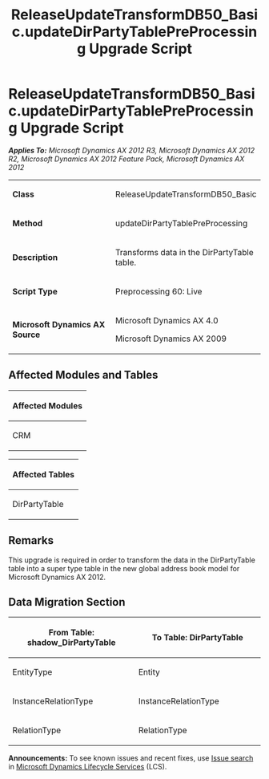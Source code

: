 ﻿---
title: ReleaseUpdateTransformDB50_Basic.updateDirPartyTablePreProcessing Upgrade Script
TOCTitle: ReleaseUpdateTransformDB50_Basic.updateDirPartyTablePreProcessing Upgrade Script
ms:assetid: 02d1d2a9-5490-651f-fd51-dd98131743e5
ms:mtpsurl: https://msdn.microsoft.com/en-us/library/JJ684653(v=AX.60)
ms:contentKeyID: 49706350
ms.date: 05/18/2015
mtps_version: v=AX.60
---

# ReleaseUpdateTransformDB50\_Basic.updateDirPartyTablePreProcessing Upgrade Script 


_**Applies To:** Microsoft Dynamics AX 2012 R3, Microsoft Dynamics AX 2012 R2, Microsoft Dynamics AX 2012 Feature Pack, Microsoft Dynamics AX 2012_

<table>
<colgroup>
<col style="width: 50%" />
<col style="width: 50%" />
</colgroup>
<tbody>
<tr class="odd">
<td><p><strong>Class</strong></p></td>
<td><p>ReleaseUpdateTransformDB50_Basic</p></td>
</tr>
<tr class="even">
<td><p><strong>Method</strong></p></td>
<td><p>updateDirPartyTablePreProcessing</p></td>
</tr>
<tr class="odd">
<td><p><strong>Description</strong></p></td>
<td><p>Transforms data in the DirPartyTable table.</p></td>
</tr>
<tr class="even">
<td><p><strong>Script Type</strong></p></td>
<td><p>Preprocessing 60: Live</p></td>
</tr>
<tr class="odd">
<td><p><strong>Microsoft Dynamics AX Source</strong></p></td>
<td><p>Microsoft Dynamics AX 4.0</p>
<p>Microsoft Dynamics AX 2009</p></td>
</tr>
</tbody>
</table>


## Affected Modules and Tables

<table>
<colgroup>
<col style="width: 100%" />
</colgroup>
<thead>
<tr class="header">
<th><p>Affected Modules</p></th>
</tr>
</thead>
<tbody>
<tr class="odd">
<td><p>CRM</p></td>
</tr>
</tbody>
</table>


<table>
<colgroup>
<col style="width: 100%" />
</colgroup>
<thead>
<tr class="header">
<th><p>Affected Tables</p></th>
</tr>
</thead>
<tbody>
<tr class="odd">
<td><p>DirPartyTable</p></td>
</tr>
</tbody>
</table>


## Remarks

This upgrade is required in order to transform the data in the DirPartyTable table into a super type table in the new global address book model for Microsoft Dynamics AX 2012.

## Data Migration Section

<table>
<colgroup>
<col style="width: 50%" />
<col style="width: 50%" />
</colgroup>
<thead>
<tr class="header">
<th><p>From Table: shadow_DirPartyTable</p></th>
<th><p>To Table: DirPartyTable</p></th>
</tr>
</thead>
<tbody>
<tr class="odd">
<td><p>EntityType</p></td>
<td><p>Entity</p></td>
</tr>
<tr class="even">
<td><p>InstanceRelationType</p></td>
<td><p>InstanceRelationType</p></td>
</tr>
<tr class="odd">
<td><p>RelationType</p></td>
<td><p>RelationType</p></td>
</tr>
</tbody>
</table>

  
**Announcements:** To see known issues and recent fixes, use [Issue search](http://go.microsoft.com/fwlink/?linkid=389258) in [Microsoft Dynamics Lifecycle Services](http://go.microsoft.com/fwlink/?linkid=306505) (LCS).

